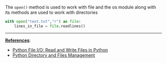 The `open()` method is used to work with file and the os module along with its methods are used to work with directories

````python
with open("text.txt","r") as file:
	lines_in_file = file.readlines()
````

---

**<u>References</u>**:

* [Python File I/O: Read and Write Files in Python](https://www.programiz.com/python-programming/file-operation)
* [Python Directory and Files Management](https://www.programiz.com/python-programming/directory)
